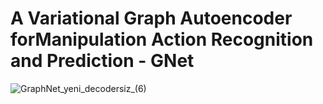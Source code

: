 # A Variational  Graph  Autoencoder  forManipulation  Action  Recognition  and  Prediction - GNet
![GraphNet_yeni_decodersiz_(6)](https://user-images.githubusercontent.com/15743753/138309567-6a6abadf-4487-4b16-b745-0a236c634928.png)
